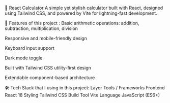 🧮 React Calculator
A simple yet stylish calculator built with React, designed using Tailwind CSS, and powered by Vite for lightning-fast development.

🚀 Features of this project :
Basic arithmetic operations: addition, subtraction, multiplication, division

Responsive and mobile-friendly design

Keyboard input support

Dark mode toggle

Built with Tailwind CSS utility-first design

Extendable component-based architecture

🛠 Tech Stack that I using in this project:
Layer	       Tools / Frameworks
Frontend	   React 18
Styling	       Tailwind CSS
Build Tool	   Vite
Language	   JavaScript (ES6+)

